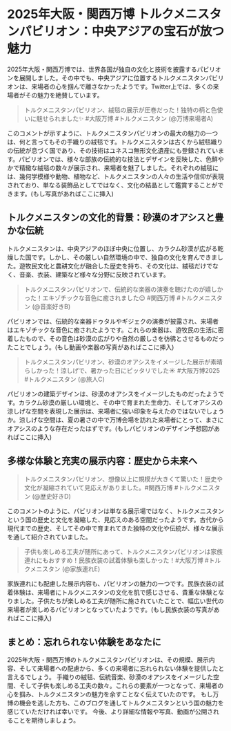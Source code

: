 # 2025年大阪・関西万博 トルクメニスタンパビリオン：中央アジアの宝石が放つ魅力

2025年大阪・関西万博では、世界各国が独自の文化と技術を披露するパビリオンを展開しました。その中でも、中央アジアに位置するトルクメニスタンパビリオンは、来場者の心を掴んで離さなかったようです。Twitter上では、多くの来場者がその魅力を絶賛しています。

> トルクメニスタンパビリオン、絨毯の展示が圧巻だった！独特の柄と色使いに魅せられました✨ #大阪万博 #トルクメニスタン (@万博来場者A)

このコメントが示すように、トルクメニスタンパビリオンの最大の魅力の一つは、何と言ってもその手織りの絨毯です。トルクメニスタンは古くから絨毯織りの伝統が息づく国であり、その技術はユネスコ無形文化遺産にも登録されています。パビリオンでは、様々な部族の伝統的な技法とデザインを反映した、色鮮やかで精緻な絨毯の数々が展示され、来場者を魅了しました。それぞれの絨毯には、幾何学模様や動物、植物など、トルクメニスタンの人々の生活や信仰が表現されており、単なる装飾品としてではなく、文化の結晶として鑑賞することができます。(もし写真があればここに挿入)


## トルクメニスタンの文化的背景：砂漠のオアシスと豊かな伝統

トルクメニスタンは、中央アジアのほぼ中央に位置し、カラクム砂漠が広がる乾燥した国です。しかし、その厳しい自然環境の中で、独自の文化を育んできました。遊牧民文化と農耕文化が融合した歴史を持ち、その文化は、絨毯だけでなく、音楽、衣装、建築など様々な分野に反映されています。

> トルクメニスタンパビリオンで、伝統的な楽器の演奏を聴けたのが嬉しかった！エキゾチックな音色に癒されました😌 #関西万博 #トルクメニスタン (@音楽好きB)

パビリオンでは、伝統的な楽器ドゥタルやギジェクの演奏が披露され、来場者はエキゾチックな音色に癒されたようです。これらの楽器は、遊牧民の生活に密着したもので、その音色は砂漠の広がりや自然の厳しさを彷彿とさせるものだったことでしょう。(もし動画や楽器の写真があればここに挿入)


> トルクメニスタンパビリオン、砂漠のオアシスをイメージした展示が素晴らしかった！涼しげで、暑かった日にピッタリでした☀️ #大阪万博2025 #トルクメニスタン (@旅人C)

パビリオンの建築デザインは、砂漠のオアシスをイメージしたものだったようです。カラクム砂漠の厳しい環境と、その中で育まれた生命力、そしてオアシスの涼しげな空間を表現した展示は、来場者に強い印象を与えたのではないでしょうか。涼しげな空間は、夏の暑さの中で万博会場を訪れた来場者にとって、まさにオアシスのような存在だったはずです。(もしパビリオンのデザイン予想図があればここに挿入)


##  多様な体験と充実の展示内容：歴史から未来へ

> トルクメニスタンパビリオン、想像以上に規模が大きくて驚いた！歴史や文化が凝縮されていて見応えがありました。#関西万博 #トルクメニスタン (@歴史好きD)

このコメントのように、パビリオンは単なる展示場ではなく、トルクメニスタンという国の歴史と文化を凝縮した、見応えのある空間だったようです。古代から現代までの歴史、そしてその中で育まれてきた独特の文化や伝統が、様々な展示を通して紹介されていました。


> 子供も楽しめる工夫が随所にあって、トルクメニスタンパビリオンは家族連れにもおすすめ！民族衣装の試着体験も楽しかった！#大阪万博 #トルクメニスタン (@家族連れE)

家族連れにも配慮した展示内容も、パビリオンの魅力の一つです。民族衣装の試着体験は、来場者にトルクメニスタンの文化を肌で感じさせる、貴重な体験となりました。子供たちが楽しめる工夫が随所に施されていたことで、幅広い世代の来場者が楽しめるパビリオンとなっていたようです。(もし民族衣装の写真があればここに挿入)


## まとめ：忘れられない体験をあなたに

2025年大阪・関西万博のトルクメニスタンパビリオンは、その規模、展示内容、そして来場者への配慮から、多くの来場者に忘れられない体験を提供したと言えるでしょう。  手織りの絨毯、伝統音楽、砂漠のオアシスをイメージした空間、そして子供も楽しめる工夫の数々。これらの要素が一つとなって、来場者の心を掴み、トルクメニスタンの魅力を余すことなく伝えていたのです。  もし万博の機会を逃した方も、このブログを通してトルクメニスタンという国の魅力を感じていただければ幸いです。  今後、より詳細な情報や写真、動画が公開されることを期待しましょう。